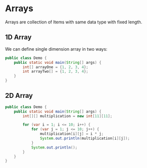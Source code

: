 # Arrays

Arrays are collection of Items with same data type with fixed length.

## 1D Array

We can define single dimension array in two ways:

```java
public class Demo {
    public static void main(String[] args) {
        int[] arrayOne = {1, 2, 3, 4};
        int arrayTwo[] = {1, 2, 3, 4};
    }
}
```

## 2D Array

```java
public class Demo {
    public static void main(String[] args) {
        int[][] multiplication = new int[11][11];

        for (var i = 1; i <= 10; i++) {
            for (var j = 1; j <= 10; j++) {
                multiplication[i][j] = i * j;
                System.out.println(multiplication[i][j]);
            }
            System.out.println();
        }
    }
}
```
